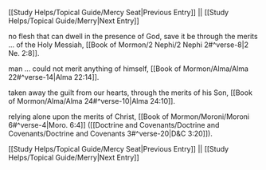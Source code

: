 [[Study Helps/Topical Guide/Mercy Seat|Previous Entry]]  ||  [[Study Helps/Topical Guide/Merry|Next Entry]]

 no flesh that can dwell in the presence of God, save it be through the merits ... of the Holy Messiah, [[Book of Mormon/2 Nephi/2 Nephi 2#^verse-8|2 Ne. 2:8]].

 man ... could not merit anything of himself, [[Book of Mormon/Alma/Alma 22#^verse-14|Alma 22:14]].

 taken away the guilt from our hearts, through the merits of his Son, [[Book of Mormon/Alma/Alma 24#^verse-10|Alma 24:10]].

 relying alone upon the merits of Christ, [[Book of Mormon/Moroni/Moroni 6#^verse-4|Moro. 6:4]] ([[Doctrine and Covenants/Doctrine and Covenants/Doctrine and Covenants 3#^verse-20|D&C 3:20]]).

[[Study Helps/Topical Guide/Mercy Seat|Previous Entry]]  ||  [[Study Helps/Topical Guide/Merry|Next Entry]]